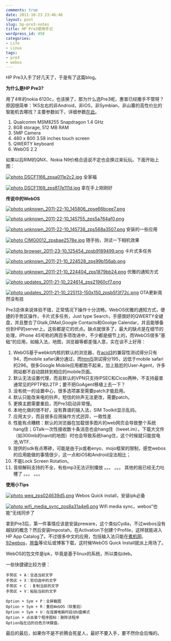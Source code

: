 ```yaml
---
comments: true
date: 2011-10-23 23:46:46
layout: post
slug: hp-pre3-notes
title: HP Pre3使用手记
wordpress_id: 458
categories:
- Life
- Linux
tags:
- pre3
- webos
---
```


HP Pre3入手了好几天了，于是有了这篇blog。

**为什么是HP Pre3?**

用了4年的nokia 6120c，也该换了，那为什么选Pre3呢，惠普已经撒手不管呀？原因很简单：1K5左右的非Android，非iOS，非Symbian，非山寨的高性价比的智能机去哪找？主要参数如下，详细参数[在此](http://www.gsmarena.com/hp_pre_3-3770.php)。


1. Qualcomm MSM8255 Snapdragon 1.4 GHz
2. 8GB storage, 512 MB RAM
3. 5MP Camera
4. 480 x 800 3.58 inches touch screen
5. QWERTY keyboard
6. WebOS 2.2


如果以后RIM的QNX、Nokia N9价格合适说不定也会换过来玩玩。下面开始上图：


<a href="http://s750.photobucket.com/user/hewigovens/media/wp-migrate/uploads/2011/10/DSCF1166_zpsa011e2c2.jpg.html" target="_blank"><img src="http://i750.photobucket.com/albums/xx144/hewigovens/wp-migrate/uploads/2011/10/DSCF1166_zpsa011e2c2.jpg" border="0" alt=" photo DSCF1166_zpsa011e2c2.jpg"/></a>
全家福




<a href="http://s750.photobucket.com/user/hewigovens/media/wp-migrate/uploads/2011/10/DSCF1169_zps817e111d.jpg.html" target="_blank"><img src="http://i750.photobucket.com/albums/xx144/hewigovens/wp-migrate/uploads/2011/10/DSCF1169_zps817e111d.jpg" border="0" alt=" photo DSCF1169_zps817e111d.jpg"/></a>
拿在手上刚刚好


**传说中的WebOS**


<a href="http://s750.photobucket.com/user/hewigovens/media/wp-migrate/uploads/2011/10/unknown_2011-22-10_145806_zpse66bcee7.png.html" target="_blank"><img src="http://i750.photobucket.com/albums/xx144/hewigovens/wp-migrate/uploads/2011/10/unknown_2011-22-10_145806_zpse66bcee7.png" border="0" alt=" photo unknown_2011-22-10_145806_zpse66bcee7.png"/></a>

<a href="http://s750.photobucket.com/user/hewigovens/media/wp-migrate/uploads/2011/10/unknown_2011-22-10_145755_zps5a764af0.png.html" target="_blank"><img src="http://i750.photobucket.com/albums/xx144/hewigovens/wp-migrate/uploads/2011/10/unknown_2011-22-10_145755_zps5a764af0.png" border="0" alt=" photo unknown_2011-22-10_145755_zps5a764af0.png"/></a>

<a href="http://s750.photobucket.com/user/hewigovens/media/wp-migrate/uploads/2011/10/unknown_2011-22-10_145738_zps568a3507.png.html" target="_blank"><img src="http://i750.photobucket.com/albums/xx144/hewigovens/wp-migrate/uploads/2011/10/unknown_2011-22-10_145738_zps568a3507.png" border="0" alt=" photo unknown_2011-22-10_145738_zps568a3507.png"/></a>
安装的一些应用




<a href="http://s750.photobucket.com/user/hewigovens/media/wp-migrate/uploads/2011/10/CIMG0012_zpsbae2578e.jpg.html" target="_blank"><img src="http://i750.photobucket.com/albums/xx144/hewigovens/wp-migrate/uploads/2011/10/CIMG0012_zpsbae2578e.jpg" border="0" alt=" photo CIMG0012_zpsbae2578e.jpg"/></a>
随手拍，测试一下相机效果



<a href="http://s750.photobucket.com/user/hewigovens/media/wp-migrate/uploads/2011/10/browser_2011-23-10_125454_zpsb9189499.png.html" target="_blank"><img src="http://i750.photobucket.com/albums/xx144/hewigovens/wp-migrate/uploads/2011/10/browser_2011-23-10_125454_zpsb9189499.png" border="0" alt=" photo browser_2011-23-10_125454_zpsb9189499.png"/></a>
卡片式多任务




<a href="http://s750.photobucket.com/user/hewigovens/media/wp-migrate/uploads/2011/10/unknown_2011-21-10_224528_zps99b156ab.png.html" target="_blank"><img src="http://i750.photobucket.com/albums/xx144/hewigovens/wp-migrate/uploads/2011/10/unknown_2011-21-10_224528_zps99b156ab.png" border="0" alt=" photo unknown_2011-21-10_224528_zps99b156ab.png"/></a>

<a href="http://s750.photobucket.com/user/hewigovens/media/wp-migrate/uploads/2011/10/unknown_2011-21-10_224404_zps1879bb24.png.html" target="_blank"><img src="http://i750.photobucket.com/albums/xx144/hewigovens/wp-migrate/uploads/2011/10/unknown_2011-21-10_224404_zps1879bb24.png" border="0" alt=" photo unknown_2011-21-10_224404_zps1879bb24.png"/></a>
优雅的通知方式



<a href="http://s750.photobucket.com/user/hewigovens/media/wp-migrate/uploads/2011/10/updates_2011-21-10_224614_zps21960cf7.png.html" target="_blank"><img src="http://i750.photobucket.com/albums/xx144/hewigovens/wp-migrate/uploads/2011/10/updates_2011-21-10_224614_zps21960cf7.png" border="0" alt=" photo updates_2011-21-10_224614_zps21960cf7.png"/></a>


<a href="http://s750.photobucket.com/user/hewigovens/media/wp-migrate/uploads/2011/10/updates_2011-21-10_225113-150x150_zpsb5f3f72c.png.html" target="_blank"><img src="http://i750.photobucket.com/albums/xx144/hewigovens/wp-migrate/uploads/2011/10/updates_2011-21-10_225113-150x150_zpsb5f3f72c.png" border="0" alt=" photo updates_2011-21-10_225113-150x150_zpsb5f3f72c.png"/></a>
OTA更新竟然没有挂



Pre3总体来说体验不错，正常情况下操作十分流畅，WebOS优雅的通知方式，便捷的手势区操作，卡片式多任务，Just type Search，手感很好的QWERTY全键盘，并且整合了Gtalk,GMail,Google Contacts和Goolge Calendar，并且能够备份到HP的server上。这些都是它的优点。缺点就很多了，最大的缺点是在细节的处理，iPhone 4S号称的两百多项改进中，不少都是细节上的，而WebOS很多”基础“的应用，如输入法，地图，浏览器等都差强人意，实在谈不上好用：



1. WebOS基于webkit内核的默认的浏览器，在[acid3](http://acid3.acidtests.org/)的兼容性测试得分只有94，而mobile safari满分通过，而[html5](http://html5test.com/)测试得分195，远低于mobile safari的296。很多Google Mobile应用都跑不起来，加上尴尬的User-Agent，许多网站都不自动跳转到相应的mobile页面。
2. 默认无法设置代理，而且默认的VPN只支持IPSEC和Cicso两种，不支持最普通常见的PPTP和L2TP；要不把GoAgent移植上去一下？
3. 没有统一的设置中心，很多选项甚至需要patch才能启用。
4. 默认只能改来电的铃声，短信的铃声无法更改，需要patch。
5. 更换主题需要重启，而Pre3启动非常慢。
6. 本地化做的很不好，没有靠谱的输入法，SIM Toolkit显示乱码。
7. 应用太少，而且很多应用操作方式迥异，一致性差
8. 性能有点糟糕：默认的浏览器在加载很多图片的web网页会导致整个系统hang住；GTalk一次性接收数十条消息也会hang住（tweet.im），下载大文件（如300mb的navit的地图）时也会导致系统hang住，这个时候就只能拔电池,WTF..
9. 提供的sdk有点寒碜，可能是由于js或者enyo、mojo框架的限制，感觉webos的应用能做的事情很少，这一点和iOS和Android没法相比；
10. 不能Lock Screen Rotation。
11. 音频解码支持的不全，有些mp3无法识别播放
。。。
。。。
其他的我已经无力吐槽了
。。。
。。。





**使用小Tips**



<a href="http://s750.photobucket.com/user/hewigovens/media/wp-migrate/uploads/2011/10/weq_zps024639d5.png.html" target="_blank"><img src="http://i750.photobucket.com/albums/xx144/hewigovens/wp-migrate/uploads/2011/10/weq_zps024639d5.png" border="0" alt=" photo weq_zps024639d5.png"/></a>
Webos Quick install，安装ipk必备




<a href="http://s750.photobucket.com/user/hewigovens/media/wp-migrate/uploads/2011/10/wifi_media_sync_zps8a31a4e6.png.html" target="_blank"><img src="http://i750.photobucket.com/albums/xx144/hewigovens/wp-migrate/uploads/2011/10/wifi_media_sync_zps8a31a4e6.png" border="0" alt=" photo wifi_media_sync_zps8a31a4e6.png"/></a>
Wifi media sync，webos“也能“无线同步了



拿到Pre3后，第一件事情应该是安装preware，这个类似Cydia，不过webos没有越狱的概念？然后安装Impostah，在Activation下创建个Profile，这样就能进入HP App Catalog了。不过很多中文的应用，包括输入法只能在[煮机网](www.zoopda.com)、[92webos](http://www.92webos.com)，[胖鱼](http://www.palmjoy.com/)等论坛或博客下载，这时候WebOS Quick Install就派上用场了。

WebOS的包文件是ipk，毕竟是基于linux的系统，所以类似deb。

一些快捷键比较方便：


	手势区 + A：全选当前文字
	手势区 + X：剪切选中的文字
	手势区 + C ：复制当前的文字
	手势区 + V：粘贴当前的文字

	Option + Sym + P：全屏截图
	Option + Sym + R：重启WebOS（软重启）
	Option + Sym + U：在连接电脑时启动U盘模式
	Option + 点击某个程序图标：删除该程序
	Option指左边的白色方块键盘。


最后的最后，如果你不是不折腾会死星人，最好不要入手，要不然你会后悔的。

